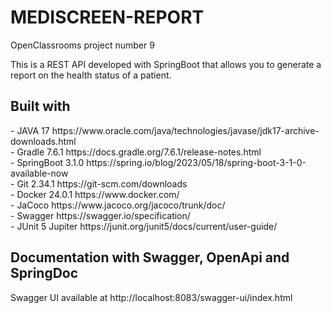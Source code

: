 # **MEDISCREEN-REPORT**
OpenClassrooms project number 9

This is a REST API developed with SpringBoot that allows you to generate a report on the health status of a patient.

<h2>Built with</h2>
- JAVA 17 https://www.oracle.com/java/technologies/javase/jdk17-archive-downloads.html </br>
- Gradle 7.6.1 https://docs.gradle.org/7.6.1/release-notes.html </br>
- SpringBoot 3.1.0 https://spring.io/blog/2023/05/18/spring-boot-3-1-0-available-now </br>
- Git 2.34.1 https://git-scm.com/downloads </br>
- Docker 24.0.1 https://www.docker.com/ </br>
- JaCoco https://www.jacoco.org/jacoco/trunk/doc/ </br>
- Swagger https://swagger.io/specification/ </br>
- JUnit 5 Jupiter https://junit.org/junit5/docs/current/user-guide/ </br>
 
<h2> Documentation with Swagger, OpenApi and SpringDoc </h2>

Swagger UI available at  http://localhost:8083/swagger-ui/index.html
